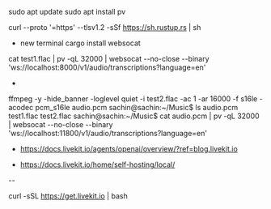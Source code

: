 
sudo apt update
sudo apt install pv

curl --proto '=https' --tlsv1.2 -sSf https://sh.rustup.rs | sh

- new terminal
cargo install websocat

cat test1.flac | pv -qL 32000 | websocat --no-close --binary 'ws://localhost:8000/v1/audio/transcriptions?language=en'

-

ffmpeg -y -hide_banner -loglevel quiet -i test2.flac -ac 1 -ar 16000 -f s16le -acodec pcm_s16le audio.pcm
sachin@sachin:~/Music$ ls
audio.pcm  test1.flac  test2.flac
sachin@sachin:~/Music$ cat audio.pcm | pv -qL 32000 | websocat --no-close --binary 'ws://localhost:11800/v1/audio/transcriptions?language=en'

- https://docs.livekit.io/agents/openai/overview/?ref=blog.livekit.io

- https://docs.livekit.io/home/self-hosting/local/

--

curl -sSL https://get.livekit.io | bash



